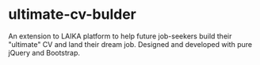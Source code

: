 # ultimate-cv-bulder
An extension to LAIKA platform to help future job-seekers build their "ultimate" CV and land their dream job.
Designed and developed with pure jQuery and Bootstrap.
